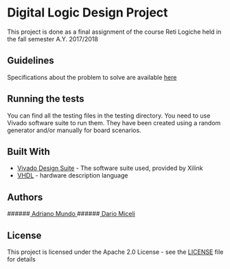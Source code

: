 # Digital Logic Design Project

This project is done as a final assignment of the course Reti Logiche held in the fall semester A.Y. 2017/2018

## Guidelines

Specifications about the problem to solve are available [here](https://github.com/adrianomundo/matrixFPGA/blob/master/src/docs/PF_RL_Specifica.pdf)

## Running the tests

You can find all the testing files in the testing directory. You need to use Vivado software suite to run them.
They have been created using a random generator and/or manually for board scenarios.


## Built With

* [Vivado Design Suite](https://www.xilinx.com/products/design-tools/vivado.html) - The software suite used, provided by Xilink
* [VHDL](https://www.ics.uci.edu/~jmoorkan/vhdlref/Synario%20VHDL%20Manual.pdf) - hardware description language

## Authors

######<a href="https://github.com/adrianomundo"> Adriano Mundo </a>
######<a href="https://github.com/dariomiceli3"> Dario Miceli </a>


## License

This project is licensed under the Apache 2.0 License - see the [LICENSE](LICENSE) file for details



